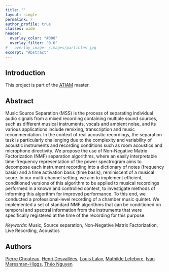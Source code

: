 ```yaml
---
title: ""
layout: single
permalink: /
author_profile: true
classes: wide
header:
  overlay_color: "#000"
  overlay_filter: "0.6"
#   overlay_image: /images/particles.jpg
excerpt: "Abstract"
---
```


## Introduction

This project is part of the [ATIAM](https://www.atiam.ircam.fr/en/) master.

## Abstract

Music Source Separation (MSS) is the process of separating individual audio signals from a mixed recording containing multiple sound sources, such as different musical instruments, vocals and ambient noise, and its various applications include remixing, transcription and music recommendation. 
In the context of real acoustic recordings, the separation task is particularly challenging due to the complexity and variability of acoustic instruments and recording conditions such as room acoustics and microphone directivity.
We propose the use of Non-Negative Matrix Factorization (NMF) separation algorithms, where an easily interpretable time-frequency representation of the power spectrogram aims to decompose each instrument recording into a dictionary of notes (frequency basis) and a time activation basis (time basis), reminiscent of a musical score. 
In our multi-channel setting, we aim to implement efficient, conditioned versions of this algorithm to be applied to musical recordings performed in a known and controlled context, to investigate methods of informing this algorithm for improved performance.
To this end, we conducted a professional-level recording of a chamber music quintet.
We implemented a set of standard NMF algorithms that can be conditioned on temporal and spectral information from the instruments that were specifically registered at the time of the recording for this purpose.
    

*Keywords*: Music, Source separation, Non-Negative Matrix Factorization, Live Recording, Acoustics

## Authors

[Pierre Chouteau](mailto:pierre.chouteau@atiam.fr), [Henri Desvallées](mailto:henri.desvallees@atiam.fr), [Louis Lalay](mailto:louis.lalay@atiam.fr), [Mathilde Lefebvre](mailto:mathilde.lefebvre@atiam.fr), [Ivan Meresman-Higgs](mailto:meresmanhiggs@atiam.fr), [Théo Nguyen](mailto:theo.nguyen@atiam.fr)